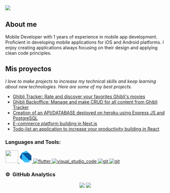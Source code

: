 <div align="center">
<!-- <h1 align="center">Hola, soy <a href="https://aristi.dev">AristiDevs</a> 👋</h1> -->
</div>
<img src="https://i.imgur.com/zKsEKjc.png">

## About me

Mobile Developer with 1 years of experience in mobile app development. Proficient in developing mobile applications for iOS and Android platforms. I enjoy creating applications always focusing on their design and applying clean code principles.
<br>

## Mis proyectos 

_I love to make projects to increase my technical skills and keep learning about new technologies. Here are some of my best projects._

- [Ghibli Tracker: Rate and discover your favorites Ghibli's movies](https://github.com/C10-Ghibli-s/FE-Studio-Ghibli-Tracker)
- [Ghibli Backoffice: Manage and make CRUD for all content from Ghibli Tracker](https://github.com/C10-Ghibli-s/FE-Backoffice)
- [Creation of an API/DATABASE deployed on heroku using Express JS and PostgreSQL](https://github.com/ivangcode/expressJS)
- [E-commerce platform building in Next.js](https://github.com/ivangcode/react-store)
- [Todo-list an application to increase your productivity building in React](https://github.com/ivangcode/react-introduction)                                                                              
</div>

<!-- LENGUAJES Y HERRAMIENTAS -->
<h3 align="left">Languages and Tools:</h3>
<a href="https://flutter.dev/" target="_blank" rel="noreferrer">
  <img src="https://upload.wikimedia.org/wikipedia/commons/1/18/ISO_C%2B%2B_Logo.svg" width="40" height="40"/>
</a>
<a href="https://flutter.dev/" target="_blank" rel="noreferrer">
  <img src="https://raw.githubusercontent.com/github/explore/80688e429a7d4ef2fca1e82350fe8e3517d3494d/topics/dart/dart.png" width="40" height="40"/>
</a>
<a href="https://flutter.dev/" target="_blank" rel="noreferrer">
  <img src="https://cdn.icon-icons.com/icons2/2107/PNG/512/file_type_flutter_icon_130599.png" alt="flutter" width="40" height="40"/>
</a>
<a href="https://code.visualstudio.com/" target="_blank" rel="noreferrer">
  <img src="https://upload.wikimedia.org/wikipedia/commons/thumb/9/9a/Visual_Studio_Code_1.35_icon.svg/2048px-Visual_Studio_Code_1.35_icon.svg.png" alt="visual_studio_code" width="40" height="40"/>
</a>
<a href="https://git-scm.com/" target="_blank" rel="noreferrer">
  <img src="https://www.vectorlogo.zone/logos/git-scm/git-scm-icon.svg" alt="git" width="40" height="40"/>
</a>
<a href="https://git-scm.com/" target="_blank" rel="noreferrer">
  <img src="https://upload.wikimedia.org/wikipedia/commons/2/24/Github_logo_svg.svg" alt="git" width="40" height="40"/>
</a>


### ⚙️ &nbsp;GitHub Analytics

<p align="center">
  <img height="180em" src="https://github-readme-stats-eight-theta.vercel.app/api?username=AlphaNumericUser&show_icons=true&theme=algolia&include_all_commits=true&count_private=true"/>
  <img height="180em" src="https://github-readme-stats-eight-theta.vercel.app/api/top-langs/?username=AlphaNumericUser&layout=compact&langs_count=8&theme=algolia"/>
</a>
</p>
